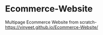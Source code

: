# Ecommerce-Website
 Multipage Ecommerce Website from scratch-https://vinyeet.github.io/Ecommerce-Website/
